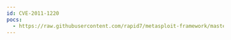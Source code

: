 ```yaml
---
id: CVE-2011-1220
pocs:
  - https://raw.githubusercontent.com/rapid7/metasploit-framework/master/modules/exploits/windows/http/ibm_tivoli_endpoint_bof.rb
---
```

